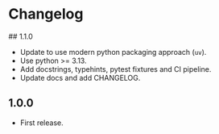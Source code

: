 # Changelog

## 1.1.0

- Update to use modern python packaging approach (`uv`).
- Use python >= 3.13.
- Add docstrings, typehints, pytest fixtures and CI pipeline.
- Update docs and add CHANGELOG.

## 1.0.0

- First release.
